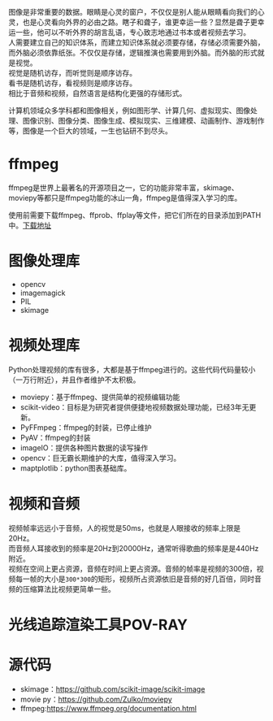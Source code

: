 图像是非常重要的数据。眼睛是心灵的窗户，不仅仅是别人能从眼睛看向我们的心灵，也是心灵看向外界的必由之路。瞎子和聋子，谁更幸运一些？显然是聋子更幸运一些，他可以不听外界的胡言乱语，专心致志地通过书本或者视频去学习。  
人需要建立自己的知识体系，而建立知识体系就必须要存储，存储必须需要外脑，而外脑必须依靠纸张。不仅仅是存储，逻辑推演也需要用到外脑。而外脑的形式就是视觉。  
视觉是随机访存，而听觉则是顺序访存。  
看书是随机访存，看视频则是顺序访存。  
相比于音频和视频，自然语言是结构化更强的存储形式。  

计算机领域众多学科都和图像相关，例如图形学、计算几何、虚拟现实、图像处理、图像识别、图像分类、图像生成、模拟现实、三维建模、动画制作、游戏制作等，图像是一个巨大的领域，一生也钻研不到尽头。 

# ffmpeg
ffmpeg是世界上最著名的开源项目之一，它的功能非常丰富，skimage、moviepy等都只是ffmpeg功能的冰山一角，ffmpeg是值得深入学习的库。  

使用前需要下载ffmpeg、ffprob、ffplay等文件，把它们所在的目录添加到PATH中。[下载地址](https://evermeet.cx/ffmpeg/)

# 图像处理库
* opencv
* imagemagick
* PIL
* skimage

# 视频处理库
Python处理视频的库有很多，大都是基于ffmpeg进行的。这些代码代码量较小（一万行附近），并且作者维护不太积极。

* moviepy：基于ffmpeg、提供简单的视频编辑功能
* scikit-video：目标是为研究者提供便捷地视频数据处理功能，已经3年无更新。
* PyFFmpeg：ffmpeg的封装，已停止维护
* PyAV：ffmpeg的封装
* imageIO：提供各种图片数据的读写操作
* opencv：巨无霸长期维护的大库，值得深入学习。
* maptplotlib：python图表基础库。

# 视频和音频
视频帧率远远小于音频，人的视觉是50ms，也就是人眼接收的频率上限是20Hz。  
而音频人耳接收到的频率是20Hz到20000Hz，通常听得歌曲的频率是是440Hz附近。  
视频在空间上更占资源，音频在时间上更占资源。音频的帧率是视频的300倍，视频每一帧的大小是`300*300`的矩形，视频所占资源依旧是音频的好几百倍，同时音频的压缩算法比视频更简单一些。    

# 光线追踪渲染工具POV-RAY


# 源代码
* skimage：https://github.com/scikit-image/scikit-image  
* movie py：https://github.com/Zulko/moviepy  
* ffmpeg:https://www.ffmpeg.org/documentation.html  